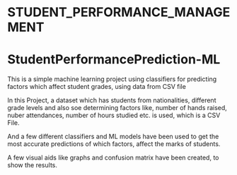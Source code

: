 # STUDENT_PERFORMANCE_MANAGEMENT


# StudentPerformancePrediction-ML
This is a simple machine learning project using classifiers for predicting factors which affect student grades, using data from CSV file


In this Project, a dataset which has students from nationalities, different grade levels and also soe determining factors like,
number of hands raised, nuber attendances, number of hours studied etc. is used, which is a CSV File.


And a few different classifiers and ML models have been used to get the most accurate predictions of which factors,
affect the marks of students.

A few visual aids like graphs and confusion matrix have been created, to show the results.
